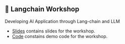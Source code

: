 ## 🧠 Langchain Workshop

Developing AI Application through Lang-chain and LLM

- [Slides](/slides) contains slides for the workshop.
- [Code](/code) constains demo code for the workshop.
